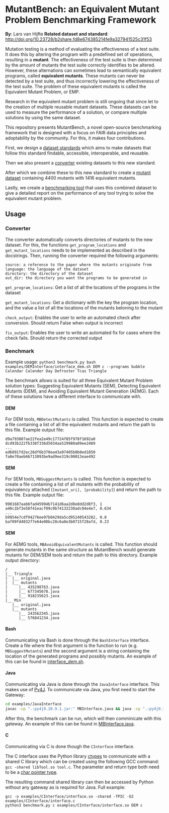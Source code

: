 # MutantBench: an Equivalent Mutant Problem Benchmarking Framework
**By**: Lars van Hijfte
**Related dataset and standard**: http://doi.org/10.23728/b2share.fd8e674385214fe9a327941525c31f53

Mutation testing is a method of evaluating the effectiveness of a test suite. It does this by altering the program with a predefined set of operations, resulting in a __mutant__. The effectiveness of the test suite is then determined by the amount of mutants the test suite correctly identifies to be altered. However, these alternations can sometimes lead to semantically equivalent programs, called __equivalent mutants__. These mutants can never be detected by a test suite, and thus incorrectly lowering the effectiveness of the test suite. The problem of these equivalent mutants is called the Equivalent Mutant Problem, or EMP.

Research in the equivalent mutant problem is still ongoing that since let to the creation of multiple reusable mutant datasets. These datasets can be used to measure the performance of a solution, or compare multiple solutions by using the same dataset.

This repository presents MutantBench, a novel open-source benchmarking framework that is designed with a focus on FAIR data principles and adoptability by the community. For this, it makes four contributions.

First, we design a [dataset standards](mutantbench/standard.ttl) which aims to make datasets that follow this standard findable, accessible, interoperable, and reusable.

Then we also present a [converter](mutantbench/convert.py) existing datasets to this new standard.

After which we combine these to this new standard to create a [mutant dataset](mutantbench/dataset.ttl) containing 4400 mutants with 1416 equivalent mutants.

Lastly, we create a [benchmarking tool](mutantbench/benchmark.py) that uses this combined dataset to give a detailed report on the performance of any tool trying to solve the equivalent mutant problem.

## Usage

### Converter

The converter automatically converts directories of mutants to the new dataset. For this, the functions `get_program_locations` and
`get_mutant_locations` needs to be implemented as described in the docstrings. Then, running the converter required the following arguments:
```
source: a reference to the paper where the mutants originate from
language: the language of the dataset
directory: the directory of the dataset
out_dir: the directory you want the programs to be generated in
```

`get_program_locations`: Get a list of all the locations of the programs in the dataset

`get_mutant_locations`: Get a dictionary with the key the program location, and the value a list of all the locations of the mutants beloning to the mutant

`check_output`: Enables the user to write an automated check after conversion. Should return False when output is incorrect

`fix_output`: Enables the user to write an automated fix for cases where the check fails. Should return the corrected output

### Benchmark


Example usage: `python3 benchmark.py bash examples/DEMInterface/interface_dem.sh DEM c --programs bubble Calendar Calender Day Defroster Tcas Triangle`

The benchmark allows is suited for all three Equivalent Mutant Problem solution types:
Suggesting Equivalent Mutants (SEM), Detecting Equivalent Mutants (DEM), and Avoiding Equivalent Mutant Generation (AEMG). Each of these solutions have a different interface to communicate with.

#### DEM


For DEM tools, `MBDetectMutants` is called. This function is expected to create a file containing a list of all the equivalent mutants and return the path to this file. Example output file:
```
d9a793087ae22fea2e49c17724f85f978f1692a0
dcd93b222fb338f336d5034aa529980a09ee2489
...
ed6891fd2ec26df6b370ea43a97405b8b0ed1850
fa0e70aeb66713093be9ad9ee319c90013eae492
```

#### SEM

For SEM tools, `MBSuggestMutants` is called. This function is expected to create a file containing a list of all mutants with the probability of equivalency attached (`[mutant_uri], [probability]`) and return the path to this file. Example output file:
```
9901687aab6fad45994b7141d6aa2d8e8dd2d8f3, 1
a40c1bf3e58f41eacf09c9b74132230adc04e4e7, 0.634
...
b9954e7cdf94276ee97b0429da5cd95240543282, 0.8
baf09fd4032f7e64e08bc28c6a8e3b0715f28afd, 0.23
```

#### SEM

For AEMG tools, `MBAvoidEquivalentMutants` is called. This function should generate mutants in the same structure as MutantBench would generate mutants for DEM/SEM tools and return the path to this directory. Example output directory:
```
/
|__ Triangle
|  |__ original.java
|  |__ mutants
|     |__ 435298763.java
|     |__ 677345678.java
|     |__ 918235623.java
|__ Min
   |__ original.java
   |__ mutants
      |__ 243562345.java
      |__ 576841234.java
```


#### Bash

Communicating via Bash is done through the `BashInterface` interface.
Create a file where the first argument is the function to run (e.g. `MBSuggestMutants`) and the second argument is a string containing the location of the generated programs and possibly mutants.
An example of this can be found in [interface_dem.sh](examples/DEMInterface/interface_dem.sh).

#### Java

Communicating via Java is done through the `JavaInterface` interface. This makes use of [Py4J](https://www.py4j.org/).
To communicate via Java, you first need to start the Gateway:
```bash
cd examples/JavaInterface
javac -cp ".:py4j0.10.9.1.jar:" MBInterface.java && java -cp ".:py4j0.10.9.1.jar:" MBInterface
```
After this, the benchmark can be run, which will then comminicate with this gateway.
An example of this can be found in [MBInterface.java](examples/JavaInterface/MBInterface.java).


#### C

Communicating via C is done though the `CInterface` interface.

The C interface uses the Python library [ctypes](https://docs.python.org/3/library/ctypes.html)
to communicate with a shared C library which can be created using the following GCC command: `gcc -shared libTool.so tool.c`.
The parameter and return type both need to be a [char pointer type](https://docs.python.org/3/library/ctypes.html\#ctypes.c_char_p).

The resulting command shared library can then be accessed by Python without any gateway as is required for Java. Full example:
```
gcc -o examples/CInterface/interface.so -shared -fPIC -O2 examples/CInterface/interface.c
python3 benchmark.py c examples/CInterface/interface.so DEM c
```
